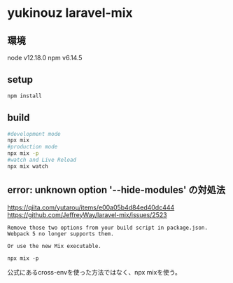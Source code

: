# yukinouz laravel-mix

## 環境
node v12.18.0
npm v6.14.5

## setup
```bash
npm install
```

## build
```bash
#development mode
npx mix
#production mode
npx mix -p
#watch and Live Reload
npx mix watch
```

## error: unknown option '--hide-modules' の対処法

https://qiita.com/yutarou/items/e00a05b4d84ed40dc444
https://github.com/JeffreyWay/laravel-mix/issues/2523

```
Remove those two options from your build script in package.json. Webpack 5 no longer supports them.

Or use the new Mix executable.

npx mix -p
```

公式にあるcross-envを使った方法ではなく、npx mixを使う。